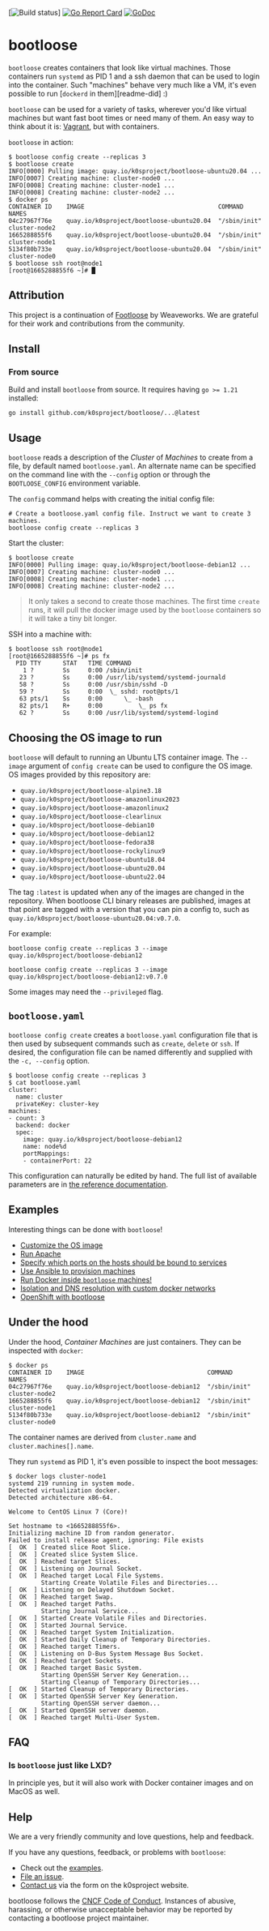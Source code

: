 [![Build status](https://github.com/k0sproject/bootloose/actions/workflows/go.yml)]
[![Go Report Card](https://goreportcard.com/badge/github.com/k0sproject/bootloose)](https://goreportcard.com/report/github.com/k0sproject/bootloose)
[![GoDoc](https://godoc.org/github.com/k0sproject/bootloose?status.svg)](https://godoc.org/github.com/k0sproject/bootloose)

# bootloose

`bootloose` creates containers that look like virtual machines. Those
containers run `systemd` as PID 1 and a ssh daemon that can be used to login
into the container. Such "machines" behave very much like a VM, it's even
possible to run [`dockerd` in them][readme-did] :)

`bootloose` can be used for a variety of tasks, wherever you'd like virtual
machines but want fast boot times or need many of them. An easy way to think
about it is: [Vagrant](https://www.vagrantup.com/), but with containers.

`bootloose` in action:

```console
$ bootloose config create --replicas 3
$ bootloose create
INFO[0000] Pulling image: quay.io/k0sproject/bootloose-ubuntu20.04 ...
INFO[0007] Creating machine: cluster-node0 ...
INFO[0008] Creating machine: cluster-node1 ...
INFO[0008] Creating machine: cluster-node2 ...
$ docker ps
CONTAINER ID    IMAGE                                     COMMAND         NAMES
04c27967f76e    quay.io/k0sproject/bootloose-ubuntu20.04  "/sbin/init"    cluster-node2
1665288855f6    quay.io/k0sproject/bootloose-ubuntu20.04  "/sbin/init"    cluster-node1
5134f80b733e    quay.io/k0sproject/bootloose-ubuntu20.04  "/sbin/init"    cluster-node0
$ bootloose ssh root@node1
[root@1665288855f6 ~]# █
```

## Attribution

This project is a continuation of [Footloose](https://github.com/weaveworks/footloose) by Weaveworks. 
We are grateful for their work and contributions from the community.

## Install

### From source

Build and install `bootloose` from source. It requires having
`go >= 1.21` installed:

```console
go install github.com/k0sproject/bootloose/...@latest
```

[gh-release]: https://github.com/k0sproject/bootloose/releases

## Usage

`bootloose` reads a description of the *Cluster* of *Machines* to create from a
file, by default named `bootloose.yaml`. An alternate name can be specified on
the command line with the `--config` option or through the `BOOTLOOSE_CONFIG`
environment variable.

The `config` command helps with creating the initial config file:

```console
# Create a bootloose.yaml config file. Instruct we want to create 3 machines.
bootloose config create --replicas 3
```

Start the cluster:

```console
$ bootloose create
INFO[0000] Pulling image: quay.io/k0sproject/bootloose-debian12 ...
INFO[0007] Creating machine: cluster-node0 ...
INFO[0008] Creating machine: cluster-node1 ...
INFO[0008] Creating machine: cluster-node2 ...
```

> It only takes a second to create those machines. The first time `create`
runs, it will pull the docker image used by the `bootloose` containers so it
will take a tiny bit longer.

SSH into a machine with:

```console
$ bootloose ssh root@node1
[root@1665288855f6 ~]# ps fx
  PID TTY      STAT   TIME COMMAND
    1 ?        Ss     0:00 /sbin/init
   23 ?        Ss     0:00 /usr/lib/systemd/systemd-journald
   58 ?        Ss     0:00 /usr/sbin/sshd -D
   59 ?        Ss     0:00  \_ sshd: root@pts/1
   63 pts/1    Ss     0:00      \_ -bash
   82 pts/1    R+     0:00          \_ ps fx
   62 ?        Ss     0:00 /usr/lib/systemd/systemd-logind
```

## Choosing the OS image to run

`bootloose` will default to running an Ubuntu LTS container image. The `--image`
argument of `config create` can be used to configure the OS image. OS
images provided by this repository are:

- `quay.io/k0sproject/bootloose-alpine3.18`
- `quay.io/k0sproject/bootloose-amazonlinux2023`
- `quay.io/k0sproject/bootloose-amazonlinux2`
- `quay.io/k0sproject/bootloose-clearlinux`
- `quay.io/k0sproject/bootloose-debian10`
- `quay.io/k0sproject/bootloose-debian12`
- `quay.io/k0sproject/bootloose-fedora38`
- `quay.io/k0sproject/bootloose-rockylinux9`
- `quay.io/k0sproject/bootloose-ubuntu18.04`
- `quay.io/k0sproject/bootloose-ubuntu20.04`
- `quay.io/k0sproject/bootloose-ubuntu22.04`

The tag `:latest` is updated when any of the images are changed in the repository.
When bootloose CLI binary releases are published, images at that point are tagged
with a version that you can pin a config to, such as
`quay.io/k0sproject/bootloose-ubuntu20.04:v0.7.0`.

For example:

```console
bootloose config create --replicas 3 --image quay.io/k0sproject/bootloose-debian12
```

```console
bootloose config create --replicas 3 --image quay.io/k0sproject/bootloose-debian12:v0.7.0
```

Some images may need the `--privileged` flag.

## `bootloose.yaml`

`bootloose config create` creates a `bootloose.yaml` configuration file that is then
used by subsequent commands such as `create`, `delete` or `ssh`. If desired,
the configuration file can be named differently and supplied with the
`-c, --config` option.

```console
$ bootloose config create --replicas 3
$ cat bootloose.yaml
cluster:
  name: cluster
  privateKey: cluster-key
machines:
- count: 3
  backend: docker
  spec:
    image: quay.io/k0sproject/bootloose-debian12
    name: node%d
    portMappings:
    - containerPort: 22
```


This configuration can naturally be edited by hand. The full list of
available parameters are in [the reference documentation][pkg-config].

[pkg-config]: https://godoc.org/github.com/k0sproject/bootloose/pkg/config

## Examples

Interesting things can be done with `bootloose`!

- [Customize the OS image](./examples/fedora38-htop/README.md)
- [Run Apache](./examples/apache/README.md)
- [Specify which ports on the hosts should be bound to services](examples/simple-hostPort/README.md)
- [Use Ansible to provision machines](./examples/ansible/README.md)
- [Run Docker inside `bootloose` machines!](./examples/docker-in-docker/README.md)
- [Isolation and DNS resolution with custom docker networks](./examples/user-defined-network/README.md)
- [OpenShift with bootloose](https://github.com/carlosedp/openshift-on-bootloose)

## Under the hood

Under the hood, *Container Machines* are just containers. They can be
inspected with `docker`:

```console
$ docker ps
CONTAINER ID    IMAGE                                  COMMAND         NAMES
04c27967f76e    quay.io/k0sproject/bootloose-debian12  "/sbin/init"    cluster-node2
1665288855f6    quay.io/k0sproject/bootloose-debian12  "/sbin/init"    cluster-node1
5134f80b733e    quay.io/k0sproject/bootloose-debian12  "/sbin/init"    cluster-node0
```

The container names are derived from `cluster.name` and
`cluster.machines[].name`.

They run `systemd` as PID 1, it's even possible to inspect the boot messages:

```console
$ docker logs cluster-node1
systemd 219 running in system mode.
Detected virtualization docker.
Detected architecture x86-64.

Welcome to CentOS Linux 7 (Core)!

Set hostname to <1665288855f6>.
Initializing machine ID from random generator.
Failed to install release agent, ignoring: File exists
[  OK  ] Created slice Root Slice.
[  OK  ] Created slice System Slice.
[  OK  ] Reached target Slices.
[  OK  ] Listening on Journal Socket.
[  OK  ] Reached target Local File Systems.
         Starting Create Volatile Files and Directories...
[  OK  ] Listening on Delayed Shutdown Socket.
[  OK  ] Reached target Swap.
[  OK  ] Reached target Paths.
         Starting Journal Service...
[  OK  ] Started Create Volatile Files and Directories.
[  OK  ] Started Journal Service.
[  OK  ] Reached target System Initialization.
[  OK  ] Started Daily Cleanup of Temporary Directories.
[  OK  ] Reached target Timers.
[  OK  ] Listening on D-Bus System Message Bus Socket.
[  OK  ] Reached target Sockets.
[  OK  ] Reached target Basic System.
         Starting OpenSSH Server Key Generation...
         Starting Cleanup of Temporary Directories...
[  OK  ] Started Cleanup of Temporary Directories.
[  OK  ] Started OpenSSH Server Key Generation.
         Starting OpenSSH server daemon...
[  OK  ] Started OpenSSH server daemon.
[  OK  ] Reached target Multi-User System.
```

## FAQ

### Is `bootloose` just like LXD?
In principle yes, but it will also work with Docker container images and
on MacOS as well.

## Help

We are a very friendly community and love questions, help and feedback.

If you have any questions, feedback, or problems with `bootloose`:

- Check out the [examples](examples).
- [File an issue](https://github.com/k0sproject/bootloose/issues/new).
- [Contact us](https://k0sproject.io/contact-us.html) via the form on the k0sproject website.

bootloose follows the [CNCF Code of
Conduct](https://github.com/cncf/foundation/blob/master/code-of-conduct.md).
Instances of abusive, harassing, or otherwise unacceptable behavior may be
reported by contacting a bootloose project maintainer.

